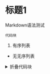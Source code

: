 # 标题1
Markdown语法测试

```
代码块
```

1. 有序列表

* 无无序列表

<details>
<summary>折叠代码块</summary>
<pre>
可以折叠
但是无法高亮
</pre>
</details>
